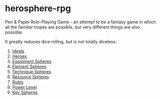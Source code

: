 # herosphere-rpg
Pen &amp; Paper Role-Playing Game - an attempt to be a fantasy game in which all the familiar tropes are possible, but very different things are also possible.

It greatly reduces dice rolling, but is not totally diceless.

1. [Ideals](/01-Ideals.md)
2. [Heroes](/02-Heroes.md)
3. [Equipment Spheres](/03-EquipmentSpheres.md)
4. [Element Spheres](/04-ElementSpheres.md)
5. [Technique Spheres](/05-TechniqueSpheres.md)
6. [Resource Spheres](/06-ResourceSpheres.md)
7. [Rules](/07-Rules.md)
8. [Power Level](/08-PowerLevel.md)
9. [Key Spheres](/09-KeySpheres.md)